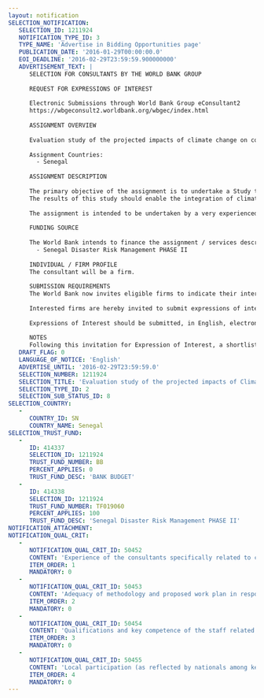 ```yaml
---
layout: notification
SELECTION_NOTIFICATION: 
   SELECTION_ID: 1211924
   NOTIFICATION_TYPE_ID: 3
   TYPE_NAME: 'Advertise in Bidding Opportunities page'
   PUBLICATION_DATE: '2016-01-29T00:00:00.0'
   EOI_DEADLINE: '2016-02-29T23:59:59.900000000'
   ADVERTISEMENT_TEXT: |
      SELECTION FOR CONSULTANTS BY THE WORLD BANK GROUP
      
      REQUEST FOR EXPRESSIONS OF INTEREST
      
      Electronic Submissions through World Bank Group eConsultant2
      https://wbgeconsult2.worldbank.org/wbgec/index.html
      
      ASSIGNMENT OVERVIEW
      
      Evaluation study of the projected impacts of climate change on coastal tourism development areas in Senegal and adaptation and resilience strategies:Case of the Nianing- Pointe Sarène-Joal Finion Axis and Basse Casamance
      
      Assignment Countries:
        - Senegal
      
      ASSIGNMENT DESCRIPTION
      
      The primary objective of the assignment is to undertake a Study that will contribute to tourism development priority projects of the Government of Senegal on the coast by providing the necessary knowledge on projected climate change impacts and a cost-benefit analysis of different options of adaptation in two targeted areas: The Nianing-Pointe Sarène-Joal Finion Axis and The Basse Casamance.
      The results of this study should enable the integration of climate resilience in local and national tourism development plans in the coastal areas of Senegal. Also, a detailed analysis of hazards, vulnerabilities, risks and options for adaptation and protection will be provided for each of the three existing or in development tourism sites. Moreover, it will build the capacity of government officials (local officials and experts) in this area.
      
      The assignment is intended to be undertaken by a very experienced and highly quality firm (or a consortia) of consulting engineers familiar with the Study of vulnerability and adaptation to climate change in coastal areas, in climatology and Environment; Mapping of coastal vulnerability and natural risks; Integrated Coastal Zone Management (ICZM) including seaside tourist areas.
      
      FUNDING SOURCE
      
      The World Bank intends to finance the assignment / services described below under the following trust fund(s):
        - Senegal Disaster Risk Management PHASE II
      
      INDIVIDUAL / FIRM PROFILE
      The consultant will be a firm. 
      
      SUBMISSION REQUIREMENTS
      The World Bank now invites eligible firms to indicate their interest in providing the services.  Interested firms must provide information indicating that they are qualified to perform the services (brochures, description of similar assignments, experience in similar conditions, availability of appropriate skills among staff, etc. for firms; CV and cover letter for individuals).  Please note that the total size of all attachments should be less than 5MB.  Consultants may associate to enhance their qualifications.
      
      Interested firms are hereby invited to submit expressions of interest.
      
      Expressions of Interest should be submitted, in English, electronically through World Bank Group eTendering (https://wbgeconsult2.worldbank.org/wbgec/index.html)
      
      NOTES
      Following this invitation for Expression of Interest, a shortlist of qualified firms will be formally invited to submit proposals.  Shortlisting and selection will be subject to the availability of funding.
   DRAFT_FLAG: 0
   LANGUAGE_OF_NOTICE: 'English'
   ADVERTISE_UNTIL: '2016-02-29T23:59:59.0'
   SELECTION_NUMBER: 1211924
   SELECTION_TITLE: 'Evaluation study of the projected impacts of Climate Change on coastal tourism development area in Senegal-Adaptation and Resilience strategies:Nianing-Pointe Sarène-Joal Finion Axis&Basse Casamance'
   SELECTION_TYPE_ID: 2
   SELECTION_SUB_STATUS_ID: 8
SELECTION_COUNTRY: 
   - 
      COUNTRY_ID: SN
      COUNTRY_NAME: Senegal
SELECTION_TRUST_FUND: 
   - 
      ID: 414337
      SELECTION_ID: 1211924
      TRUST_FUND_NUMBER: BB
      PERCENT_APPLIES: 0
      TRUST_FUND_DESC: 'BANK BUDGET'
   - 
      ID: 414338
      SELECTION_ID: 1211924
      TRUST_FUND_NUMBER: TF019060
      PERCENT_APPLIES: 100
      TRUST_FUND_DESC: 'Senegal Disaster Risk Management PHASE II'
NOTIFICATION_ATTACHMENT: 
NOTIFICATION_QUAL_CRIT: 
   - 
      NOTIFICATION_QUAL_CRIT_ID: 50452
      CONTENT: 'Experience of the consultants specifically related to climate change impacts assessment on coastal zones and cost benefit analysis of protection and adaptation measures for tourism sites along the coast'
      ITEM_ORDER: 1
      MANDATORY: 0
   - 
      NOTIFICATION_QUAL_CRIT_ID: 50453
      CONTENT: 'Adequacy of methodology and proposed work plan in responding to the Terms of Reference.'
      ITEM_ORDER: 2
      MANDATORY: 0
   - 
      NOTIFICATION_QUAL_CRIT_ID: 50454
      CONTENT: 'Qualifications and key competence of the staff related to the assignment.'
      ITEM_ORDER: 3
      MANDATORY: 0
   - 
      NOTIFICATION_QUAL_CRIT_ID: 50455
      CONTENT: 'Local participation (as reflected by nationals among key staff'
      ITEM_ORDER: 4
      MANDATORY: 0
---
```

